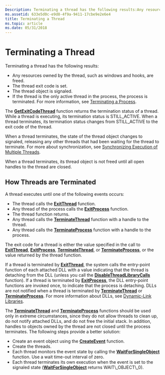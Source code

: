 ```yaml
---
Description: Terminating a thread has the following results:Any resources owned by the thread, such as windows and hooks, are freed.The thread exit code is set.The thread object is signaled.If the thread is the only active thread in the process, the process is terminated. For more information, see Terminating a Process.
ms.assetid: 633e5d0c-e9d8-4f9a-9411-17cbe9e2e6e4
title: Terminating a Thread
ms.topic: article
ms.date: 05/31/2018
---
```


# Terminating a Thread

Terminating a thread has the following results:

-   Any resources owned by the thread, such as windows and hooks, are freed.
-   The thread exit code is set.
-   The thread object is signaled.
-   If the thread is the only active thread in the process, the process is terminated. For more information, see [Terminating a Process](terminating-a-process.md).

The [**GetExitCodeThread**](https://msdn.microsoft.com/library/ms683190(v=VS.85).aspx) function returns the termination status of a thread. While a thread is executing, its termination status is STILL\_ACTIVE. When a thread terminates, its termination status changes from STILL\_ACTIVE to the exit code of the thread.

When a thread terminates, the state of the thread object changes to signaled, releasing any other threads that had been waiting for the thread to terminate. For more about synchronization, see [Synchronizing Execution of Multiple Threads](synchronizing-execution-of-multiple-threads.md).

When a thread terminates, its thread object is not freed until all open handles to the thread are closed.

## How Threads are Terminated

A thread executes until one of the following events occurs:

-   The thread calls the [**ExitThread**](https://msdn.microsoft.com/library/ms682659(v=VS.85).aspx) function.
-   Any thread of the process calls the [**ExitProcess**](https://msdn.microsoft.com/library/ms682658(v=VS.85).aspx) function.
-   The thread function returns.
-   Any thread calls the [**TerminateThread**](https://msdn.microsoft.com/library/ms686717(v=VS.85).aspx) function with a handle to the thread.
-   Any thread calls the [**TerminateProcess**](https://msdn.microsoft.com/library/ms686714(v=VS.85).aspx) function with a handle to the process.

The exit code for a thread is either the value specified in the call to [**ExitThread**](https://msdn.microsoft.com/library/ms682659(v=VS.85).aspx), [**ExitProcess**](https://msdn.microsoft.com/library/ms682658(v=VS.85).aspx), [**TerminateThread**](https://msdn.microsoft.com/library/ms686717(v=VS.85).aspx), or [**TerminateProcess**](https://msdn.microsoft.com/library/ms686714(v=VS.85).aspx), or the value returned by the thread function.

If a thread is terminated by [**ExitThread**](https://msdn.microsoft.com/library/ms682659(v=VS.85).aspx), the system calls the entry-point function of each attached DLL with a value indicating that the thread is detaching from the DLL (unless you call the [**DisableThreadLibraryCalls**](https://msdn.microsoft.com/library/ms682579(v=VS.85).aspx) function). If a thread is terminated by [**ExitProcess**](https://msdn.microsoft.com/library/ms682658(v=VS.85).aspx), the DLL entry-point functions are invoked once, to indicate that the process is detaching. DLLs are not notified when a thread is terminated by [**TerminateThread**](https://msdn.microsoft.com/library/ms686717(v=VS.85).aspx) or [**TerminateProcess**](https://msdn.microsoft.com/library/ms686714(v=VS.85).aspx). For more information about DLLs, see [Dynamic-Link Libraries](https://msdn.microsoft.com/library/ms682589(v=VS.85).aspx).

The [**TerminateThread**](https://msdn.microsoft.com/library/ms686717(v=VS.85).aspx) and [**TerminateProcess**](https://msdn.microsoft.com/library/ms686714(v=VS.85).aspx) functions should be used only in extreme circumstances, since they do not allow threads to clean up, do not notify attached DLLs, and do not free the initial stack. In addition, handles to objects owned by the thread are not closed until the process terminates. The following steps provide a better solution:

-   Create an event object using the [**CreateEvent**](https://msdn.microsoft.com/library/ms682396(v=VS.85).aspx) function.
-   Create the threads.
-   Each thread monitors the event state by calling the [**WaitForSingleObject**](https://msdn.microsoft.com/library/ms687032(v=VS.85).aspx) function. Use a wait time-out interval of zero.
-   Each thread terminates its own execution when the event is set to the signaled state ([**WaitForSingleObject**](https://msdn.microsoft.com/library/ms687032(v=VS.85).aspx) returns WAIT\_OBJECT\_0).

 

 



